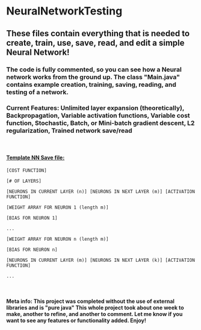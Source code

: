 # NeuralNetworkTesting

## These files contain everything that is needed to create, train, use, save, read, and edit a simple Neural Network!
### The code is fully commented, so you can see how a Neural network works from the ground up. The class "Main.java" contains example creation, training, saving, reading, and testing of a network.

### <b>Current Features:</b> Unlimited layer expansion (theoretically), Backpropagation, Variable activation functions, Variable cost function, Stochastic, Batch, or Mini-batch gradient descent, L2 regularization, Trained network save/read
<br>

#### <b><u>Template NN Save file:</b></u>
```
[COST FUNCTION]

[# OF LAYERS]

[NEURONS IN CURRENT LAYER (n)] [NEURONS IN NEXT LAYER (m)] [ACTIVATION FUNCTION]

[WEIGHT ARRAY FOR NEURON 1 (length m)]

[BIAS FOR NEURON 1]

...

[WEIGHT ARRAY FOR NEURON n (length m)]

[BIAS FOR NEURON n]

[NEURONS IN CURRENT LAYER (m)] [NEURONS IN NEXT LAYER (k)] [ACTIVATION FUNCTION]

...
```  
<br>

#### Meta info: This project was completed without the use of external libraries and is "pure java" This whole project took about one week to make, another to refine, and another to comment. Let me know if you want to see any features or functionality added. Enjoy!
